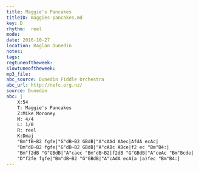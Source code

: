 ```yaml
---
title: Maggie's Pancakes
titleID: maggies-pancakes.md
key: D
rhythm:  reel
mode:
date: 2016-10-27
location: Raglan Dunedin
notes:
tags:
regtuneoftheweek:
slowtuneoftheweek:
mp3_file:
abc_source: Dunedin Fiddle Orchestra
abc_url: http://nefc.org.nz/
source: Dunedin
abc: |
    X:54
    T: Maggie's Pancakes
    Z:Mike Moroney
    M: 4/4
    L: 1/8
    R: reel
    K:Dmaj
    "Bm"fB~B2 fgfe|"G"dB~B2 GBdB|"A"cAAd AAec|AfdA ecAc|
    "Bm"dB~B2 fgfe|"G"dB~B2 GBdB|"A"cABc ABce|f2 ec "Bm"B4:|
    "Bm"f2dB "G"GBdB|"A"caec "Bm"dB~B2|f2dB "G"GBdB|"A"ceAc "Bm"Bcde|
    "D"f2fe fgfe|"Bm"dB~B2 "G"GBdB|"A"cAdA ecA(a |a)fec "Bm"B4:|
---
```

